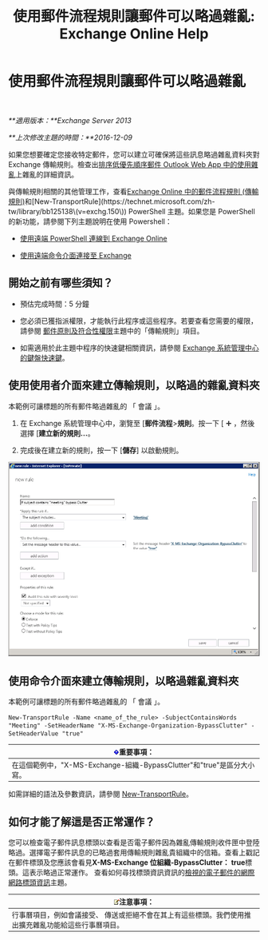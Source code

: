 ﻿---
title: '使用郵件流程規則讓郵件可以略過雜亂: Exchange Online Help'
TOCTitle: 使用郵件流程規則讓郵件可以略過雜亂
ms:assetid: 58e413f0-aa27-4307-bffd-4df03090a15e
ms:mtpsurl: https://technet.microsoft.com/zh-tw/library/Dn896639(v=EXCHG.150)
ms:contentKeyID: 64361124
ms.date: 05/23/2018
mtps_version: v=EXCHG.150
ms.translationtype: MT
---

# 使用郵件流程規則讓郵件可以略過雜亂

 

_**適用版本：**Exchange Server 2013_

_**上次修改主題的時間：**2016-12-09_

如果您想要確定您接收特定郵件，您可以建立可確保將這些訊息略過雜亂資料夾對 Exchange 傳輸規則。檢查出[排序低優先順序郵件 Outlook Web App 中的使用雜亂](https://go.microsoft.com/fwlink/p/?linkid=528411)上雜亂的詳細資訊。

與傳輸規則相關的其他管理工作，查看[Exchange Online 中的郵件流程規則 (傳輸規則)](https://technet.microsoft.com/zh-tw/library/jj919238\(v=exchg.150\))和[New-TransportRule](https://technet.microsoft.com/zh-tw/library/bb125138\(v=exchg.150\)) PowerShell 主題。如果您是 PowerShell 的新功能，請參閱下列主題說明在使用 Powershell：

  - [使用遠端 PowerShell 連線到 Exchange Online](https://technet.microsoft.com/zh-tw/library/jj984289\(v=exchg.150\))

  - [使用遠端命令介面連接至 Exchange](https://technet.microsoft.com/zh-tw/library/dd335083\(v=exchg.150\))

## 開始之前有哪些須知？

  - 預估完成時間：5 分鐘

  - 您必須已獲指派權限，才能執行此程序或這些程序。若要查看您需要的權限，請參閱 [郵件原則及符合性權限](messaging-policy-and-compliance-permissions-exchange-2013-help.md)主題中的「傳輸規則」項目。

  - 如需適用於此主題中程序的快速鍵相關資訊，請參閱 [Exchange 系統管理中心的鍵盤快速鍵](keyboard-shortcuts-in-the-exchange-admin-center-exchange-online-protection-help.md)。

## 使用使用者介面來建立傳輸規則，以略過的雜亂資料夾

本範例可讓標題的所有郵件略過雜亂的 「 會議 」。

1.  在 Exchange 系統管理中心中，瀏覽至 \[**郵件流程**\>**規則**。按一下 \[ ![加入圖示](images/JJ218640.c1e75329-d6d7-4073-a27d-498590bbb558(EXCHG.150).gif "加入圖示") ，然後選擇 \[**建立新的規則...**。

2.  完成後在建立新的規則，按一下 \[**儲存**\] 以啟動規則。

![美工圖案範例：如果主旨包含會議，則略過待過濾郵件](images/Dn896639.75957aa4-4b2a-4142-92ff-07f8ccc64d82(EXCHG.150).png "美工圖案範例：如果主旨包含會議，則略過待過濾郵件")

## 使用命令介面來建立傳輸規則，以略過雜亂資料夾

本範例可讓標題的所有郵件略過雜亂的 「 會議 」。

    New-TransportRule -Name <name_of_the_rule> -SubjectContainsWords "Meeting" -SetHeaderName "X-MS-Exchange-Organization-BypassClutter" -SetHeaderValue "true"

<table>
<thead>
<tr class="header">
<th><img src="images/Bb124558.important(EXCHG.150).gif" title="重要事項" alt="重要事項" />重要事項：</th>
</tr>
</thead>
<tbody>
<tr class="odd">
<td>在這個範例中，&quot;X-MS-Exchange-組織-BypassClutter&quot;和&quot;true&quot;是區分大小寫。</td>
</tr>
</tbody>
</table>


如需詳細的語法及參數資訊，請參閱 [New-TransportRule](https://technet.microsoft.com/zh-tw/library/bb125138\(v=exchg.150\))。

## 如何才能了解這是否正常運作？

您可以檢查電子郵件訊息標頭以查看是否電子郵件因為雜亂傳輸規則收件匣中登陸略過。選擇電子郵件訊息的已略過套用傳輸規則雜亂貴組織中的信箱。查看上戳記在郵件標頭及您應該會看見**X-MS-Exchange 位組織-BypassClutter： true**標頭。這表示略過正常運作。 查看如何尋找標頭資訊資訊的[檢視的電子郵件的網際網路標頭資訊](https://go.microsoft.com/fwlink/p/?linkid=822530)主題。

<table>
<thead>
<tr class="header">
<th><img src="images/Bb124558.note(EXCHG.150).gif" title="注意事項" alt="注意事項" />注意事項：</th>
</tr>
</thead>
<tbody>
<tr class="odd">
<td>行事曆項目，例如會議接受、 傳送或拒絕不會在其上有這些標頭。我們使用推出擴充雜亂功能給這些行事曆項目。</td>
</tr>
</tbody>
</table>

